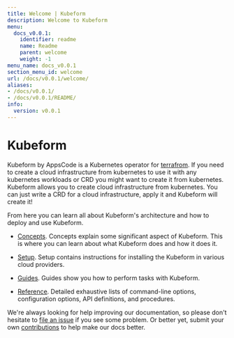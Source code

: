 ```yaml
---
title: Welcome | Kubeform
description: Welcome to Kubeform
menu:
  docs_v0.0.1:
    identifier: readme
    name: Readme
    parent: welcome
    weight: -1
menu_name: docs_v0.0.1
section_menu_id: welcome
url: /docs/v0.0.1/welcome/
aliases:
- /docs/v0.0.1/
- /docs/v0.0.1/README/
info:
  version: v0.0.1
---
```


# Kubeform

Kubeform by AppsCode is a Kubernetes operator for [terrafrom](https://terraform.io). If you need to create a cloud infrastructure from kubernetes to use it with any kubernetes workloads or CRD you might want to create it from kubernetes. Kubeform allows you to create cloud infrastructure from kubernetes. You can just write a CRD for a cloud infrastructure, apply it and Kubeform will create it!

From here you can learn all about Kubeform's architecture and how to deploy and use Kubeform.

- [Concepts](/docs/v0.0.1/concepts/). Concepts explain some significant aspect of Kubeform. This is where you can learn about what Kubeform does and how it does it.

- [Setup](/docs/v0.0.1/setup/). Setup contains instructions for installing
  the Kubeform in various cloud providers.

- [Guides](/docs/v0.0.1/guides). Guides show you how to perform tasks with Kubeform.

- [Reference](/docs/v0.0.1/reference/). Detailed exhaustive lists of
command-line options, configuration options, API definitions, and procedures.

We're always looking for help improving our documentation, so please don't hesitate to [file an issue](https://github.com/kubeform/project/issues/new) if you see some problem. Or better yet, submit your own [contributions](/docs/v0.0.1/CONTRIBUTING) to help
make our docs better.
